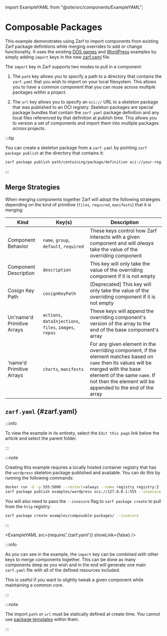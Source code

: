 import ExampleYAML from "@site/src/components/ExampleYAML";

# Composable Packages

This example demonstrates using Zarf to import components from existing Zarf package definitions while merging overrides to add or change functionality.  It uses the existing [DOS games](../dos-games/README.md) and [WordPress](../wordpress/README.md) examples by simply adding `import` keys in the new [zarf.yaml](zarf.yaml) file.

The `import` key in Zarf supports two modes to pull in a component:

1. The `path` key allows you to specify a path to a directory that contains the `zarf.yaml` that you wish to import on your local filesystem.  This allows you to have a common component that you can reuse across multiple packages *within* a project.

2. The `url` key allows you to specify an `oci://` URL to a skeleton package that was published to an OCI registry.  Skeleton packages are special package bundles that contain the `zarf.yaml` package definition and any local files referenced by that definition at publish time.  This allows you to version a set of components and import them into multiple packages *across* projects.

:::tip

You can create a skeleton package from a `zarf.yaml` by pointing `zarf package publish` at the directory that contains it:

```bash
zarf package publish path/containing/package/definition oci://your-registry.com
```

:::

## Merge Strategies

When merging components together Zarf will adopt the following strategies depending on the kind of primitive (`files`, `required`, `manifests`) that it is merging:

| Kind                       | Key(s)                                 | Description |
|----------------------------|----------------------------------------|-------------|
| Component Behavior         | `name`, `group`, `default`, `required` | These keys control how Zarf interacts with a given component and will _always_ take the value of the overriding component |
| Component Description      | `description` | This key will only take the value of the overriding component if it is not empty |
| Cosign Key Path            | `cosignKeyPath` | [Deprecated] This key will only take the value of the overriding component if it is not empty |
| Un'name'd Primitive Arrays | `actions`, `dataInjections`, `files`, `images`, `repos` | These keys will append the overriding component's version of the array to the end of the base component's array |
| 'name'd Primitive Arrays   | `charts`, `manifests` | For any given element in the overriding component, if the element matches based on `name` then its values will be merged with the base element of the same `name`. If not then the element will be appended to the end of the array |

## `zarf.yaml` {#zarf.yaml}

:::info

To view the example in its entirety, select the `Edit this page` link below the article and select the parent folder.

:::

:::note

Creating this example requires a locally hosted container registry that has the `wordpress` skeleton package published and available. You can do this by running the following commands:

```bash
docker run -d -p 555:5000 --restart=always --name registry registry:2
zarf package publish examples/wordpress oci://127.0.0.1:555 --insecure
```

You will also need to pass the `--insecure` flag to `zarf package create` to pull from the `http` registry:

```bash
zarf package create examples/composable-packages/ --insecure
```

:::

<ExampleYAML src={require('./zarf.yaml')} showLink={false} />

:::info

As you can see in the example, the `import` key can be combined with other keys to merge components together.  This can be done as many components deep as you wish and in the end will generate one main `zarf.yaml` file with all of the defined resources included.

This is useful if you want to slightly tweak a given component while maintaining a common core.

:::

:::note

The import `path` or `url` must be statically defined at create time.  You cannot use [package templates](../variables/README.md#create-time-package-configuration-templates) within them.

:::
